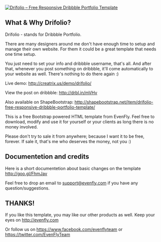 <a href="http://creatrix.us/demo/drifolio/"><img src="http://shapebootstrap.net/wp-content/uploads/2014/11/Drifolio-Free-Responsive-Dribbble-Portfolio-Template-cover.jpg" alt="Drifolio – Free Responsive Dribbble Portfolio Template"></a>

What & Why Drifolio?
---------------------------
Drifolio - stands for Dribbble Portfolio.

There are many designers around me don't have enough time to setup and manage their own website. For them it could be a great template that needs one time setup.

You just need to set your info and dribbble username, that's all. And after that, whenever you post something on dribbble, it'll come automatically to your website as well. There's nothing to do there again :)

Live demo: http://creatrix.us/demo/drifolio/

View the post on dribbble: http://drbl.in/mVHv

Also available on ShapeBootstrap:
http://shapebootstrap.net/item/drifolio-free-responsive-dribbble-portfolio-template/

This is a free Bootstrap powered HTML template from EvenFly. Feel free to download, modify and use it for yourself or your clients as long there is no money involved.

Please don't try to sale it from anywhere; because I want it to be free, forever. If sale it,
that's me who deserves the money, not you :)

Documentetion and credits
---------------------------
Here is a short documentetion about basic changes on the template
http://goo.gl/FhmJav

Feel free to drop an email to support@evenfly.com
if you have any question/suggestions.


THANKS!
---------------------------
If you like this template, you may like our other products as well.
Keep your eyes on 
http://evenfly.com

Or follow us on
https://www.facebook.com/evenflyteam or 
https://twitter.com/EvenFlyTeam
